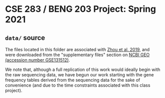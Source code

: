 # CSE 283 / BENG 203 Project: Spring 2021

## `data/` source

The files located in this folder are associated with
[Zhou et al. 2019](https://www.pnas.org/content/116/38/19200), and were
downloaded from the "supplementary files" section on
[NCBI GEO (accession number GSE131512)](https://www.ncbi.nlm.nih.gov/geo/query/acc.cgi?acc=GSE131512).

We note that, although a full replication of this work would ideally begin with
the raw sequencing data, we have begun our work starting with the gene
frequency tables derived from the sequencing data for the sake of convenience
(and due to the time constraints associated with this class project).
